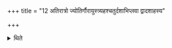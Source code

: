 +++
title = "12 अतिरात्रो ज्योतिर्गौरायुस्त्र्यहश्चतुर्दशाभिप्लवा द्वादशाहस्य"

+++

<details><summary>थिते</summary>

12. (The days in it are as follows:) an Atirātra, three days of Jyotis, Go, Āyus, fourteen Abhiplava-six-day-periods, the ten days of, the Dvādaśāha, the Mahāvrata day and an Atirātra.  

[^1]: Cf. TMB XXIV.19.1. 

</details>
